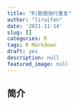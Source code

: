 ```yaml
---
title: "R|数据按行重复"
author: "liruifen"
date: '2021-11-14'
slug: []
categories: R
tags: R Markdown
draft: yes
description: null
featured_image: null
---
```


## 简介

